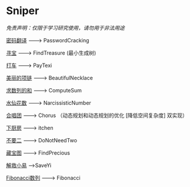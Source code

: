 # Sniper

*免责声明：仅限于学习研究使用，请勿用于非法用途*

[密码翻译](https://www.nowcoder.com/test/question/136de4a719954361a8e9e41c8c4ad855?pid=9439037&tid=14952974)
---> PasswordCracking

[寻宝](https://www.nowcoder.com/question/next?pid=9439037&qid=23650&tid=14952974)
---> FindTreasure (最小生成树)

[打车](https://www.nowcoder.com/question/next?pid=9439037&qid=23650&tid=14952974)
---> PayTexi

[美丽的项链](https://www.nowcoder.com/question/next?pid=9439037&qid=140939&tid=14952974)
---> BeautifulNecklace

[求数列的和](https://www.nowcoder.com/practice/02f23a209c0c4d2484e29b560c174de1?tpId=85&&tqId=29893&rp=1&ru=/activity/oj&qru=/ta/2017test/question-ranking)
---> ComputeSum

[水仙花数](https://www.nowcoder.com/practice/dc943274e8254a9eb074298fb2084703?tpId=85&tqId=29894&rp=1&ru=%2Factivity%2Foj&qru=%2Fta%2F2017test%2Fquestion-ranking)
---> NarcissisticNumber

[合唱团](https://www.nowcoder.com/practice/661c49118ca241909add3a11c96408c8?tpId=85&tqId=29830&tPage=1&rp=1&ru=/ta/2017test&qru=/ta/2017test/question-ranking)
---> Chorus  （动态规划和动态规划的优化 [降低空间复杂度] 双实现）

[下厨房](https://www.nowcoder.com/practice/ca5c9ba9ebac4fd5ae9ba46114b0f476?tpId=85&tqId=29832&tPage=1&rp=1&ru=/ta/2017test&qru=/ta/2017test/question-ranking)
---> itchen 

[不要二](https://www.nowcoder.com/practice/1183548cd48446b38da501e58d5944eb?tpId=85&tqId=29840&tPage=1&rp=1&ru=/ta/2017test&qru=/ta/2017test/question-ranking)
---> DoNotNeedTwo

[藏宝图](https://www.nowcoder.com/questionTerminal/74475ee28edb497c8aa4f8c370f08c30)
---> FindPrecious


[解救小易](https://www.nowcoder.com/questionTerminal/cd763d8541fc4243b8d3b967bb6d6b6a)
-->SaveYi


[Fibonacci数列](https://www.nowcoder.com/questionTerminal/17ad6908e36a49f4b06ea96936e8bb25)
---> Fibonacci

